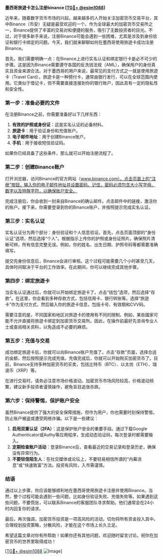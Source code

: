 **墨西哥旅遊卡怎么注册binance [[TG💪+ @esim1088](https://t.me/s/esim1088)]**

近年来，随着数字货币市场的兴起，越来越多的人开始关注加密货币交易平台，其中Binance（币安）无疑是最受欢迎的一个。作为全球最大的加密货币交易所之一，Binance提供了丰富的交易对和便捷的服务，吸引了无数投资者的目光。不过，对于很多新手来说，注册Binance可能会遇到一些困难，尤其是涉及到身份验证和银行卡绑定的问题。今天，我们就来聊聊如何在墨西哥使用旅遊卡成功注册Binance。

首先，我们需要明确一点：在Binance上进行实名认证和绑定银行卡是必不可少的步骤。这是因为Binance需要遵守各国的反洗钱法规（AML），确保用户的身份真实且资金来源合法。对于墨西哥的用户来说，最常见的支付方式之一就是使用旅遊卡（Travel Card）。旅遊卡是一种预付卡，通常由银行发行，可以在全球范围内使用。它类似于借记卡，但不需要直接连接到你的银行账户，因此具有一定的隐私性和安全性。

### **第一步：准备必要的文件**
在注册Binance之前，你需要准备好以下几样东西：
1. **有效的护照或身份证**：这是实名认证的必备材料。
2. **旅遊卡**：用于验证身份和充值账户。
3. **电子邮件地址**：用于创建Binance账户。
4. **手机**：用于接收短信验证码。

如果你已经具备了这些条件，那么就可以开始注册流程了。

### **第二步：创建Binance账户**
打开浏览器，访问Binance的官方网站（www.binance.com）。点击页面上的“注册”按钮，输入你的电子邮件地址并设置密码。记住，密码必须包含大小写字母、数字以及特殊字符，以确保账户安全。

完成注册后，你会收到一封来自Binance的确认邮件。点击邮件中的链接，激活你的账户。接下来，你需要登录到你的Binance账户，并按照提示完成实名认证。

### **第三步：实名认证**
实名认证分为两个部分：身份验证和个人信息验证。首先，点击页面顶部的“身份认证”选项，然后选择“个人”。根据指示上传你的护照或身份证照片。确保照片清晰可辨，所有信息完整无误。例如，你的姓名、出生日期、护照号码等都需要准确填写。

提交完身份信息后，Binance会进行审核。这个过程可能需要几个小时甚至几天，具体时间取决于平台的工作效率。在此期间，你可以继续完成其他步骤。

### **第四步：绑定旅遊卡**
当实名认证通过后，你就可以开始绑定旅遊卡了。点击“钱包”选项，然后选择“存款”。在这里，你会看到多种存款方式，包括信用卡、银行转账等。选择“旅遊卡”作为支付方式，然后输入你的旅遊卡信息，包括卡号、有效期和CVV码。

需要注意的是，不同国家和地区对旅遊卡的使用有不同的限制。例如，某些國家可能不允许直接将旅遊卡绑定到加密货币交易所。因此，在操作前最好先咨询专业人士或查阅相关资料，以免造成不必要的麻烦。

### **第五步：充值与交易**
成功绑定旅遊卡后，你就可以向Binance账户充值了。点击“存款”页面，选择合适的金额，然后按照提示完成充值。充值完成后，你就可以开始购买加密货币了。目前，Binance支持多种加密货币的买卖，包括比特币（BTC）、以太坊（ETH）、瑞波币（XRP）等。

在进行交易时，请务必注意市场价格波动。加密货币市场风险较高，价格波动频繁，建议新手投资者谨慎操作，避免盲目追涨杀跌。

### **第六步：保持警惕，保护账户安全**
虽然Binance提供了强大的安全保障措施，但作为用户，你也需要时刻保持警惕，防止账户被盗或遭受网络诈骗。以下是一些建议：
1. **启用双重认证（2FA）**：这是保护账户安全的重要手段。通过下载Google Authenticator或Authy等应用程序，生成动态验证码，每次登录时都需要输入。
2. **定期检查账户活动**：登录Binance后，查看最近的交易记录和登录历史，确保没有异常行为。
3. **不要轻信陌生人**：在社交媒体或论坛上，不要轻易相信所谓的“内幕消息”或“快速致富”方法。投资有风险，入市需谨慎。

### **结语**
通过以上步骤，你应该能够顺利地在墨西哥使用旅遊卡注册并使用Binance。当然，整个过程可能会遇到一些问题，比如身份验证失败、充值失败等。如果遇到这些问题，不要慌张，可以联系Binance的客服团队寻求帮助。他们通常会在24小时内回复你的请求。

最后，再次强调，加密货币投资是一项高风险的活动，切勿将所有资金投入其中。合理规划投资策略，分散风险，才能在这个市场上长久立足。

希望这篇文章对你有所帮助！如果你还有其他问题，欢迎随时留言讨论。祝你在加密货币的世界里取得成功！

[[TG💪+ @esim1088](https://t.me/s/esim1088) ![Image](https://i.postimg.cc/4NQfJmqS/Snipaste-2025-05-13-00-14-12.png)]